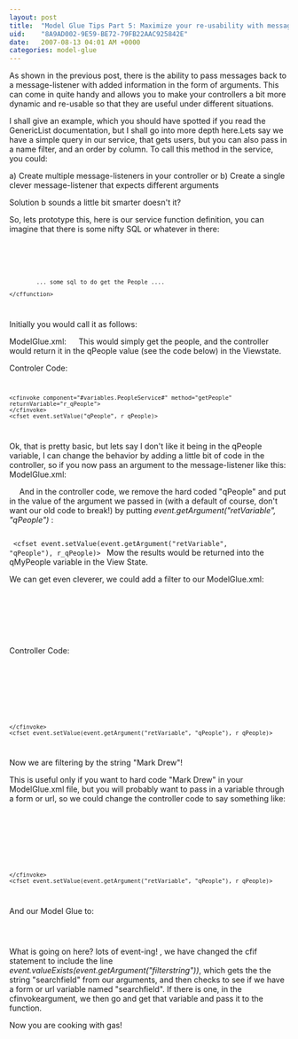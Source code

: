 ```yaml
---
layout: post
title:  "Model Glue Tips Part 5: Maximize your re-usability with message arguments"
uid:	"8A9AD002-9E59-BE72-79FB22AAC925842E"
date:   2007-08-13 04:01 AM +0000
categories: model-glue
---
```

As shown in the previous post, there is the ability to pass messages back to a message-listener with added information in the form of arguments. This can come in quite handy and allows you to make your controllers a bit more dynamic and re-usable so that they are useful under different situations.

I shall give an example, which you should have spotted if you read the GenericList documentation, but I shall go into more depth here.Lets say we have a simple query in our service, that gets users, but you can also pass in a name filter, and an order by column. To call this method in the service, you could:

a) Create multiple message-listeners in your controller
or
b) Create a single clever message-listener that expects different arguments

Solution b sounds a little bit smarter doesn't it?

So,  lets prototype this, here is our service function definition, you can imagine that there is some nifty SQL or whatever in there:
<code>
	<cffunction name = "getPeople" returnType = "query" access = "public">
		<cfargument name="filterby" type="string" required="false" default="">
		<cfargument name="filterstring" type="string" required="false" default="">
		<cfargument name="orderby" type="string" required="false" default="">	
			
			... some sql to do get the People ....
			
	</cffunction>
	
</code>
	
Initially you would call it as follows:

ModelGlue.xml:
<code>
	<message name="getPeople"></message>
</code>
This would simply get the people, and the controller would return it in the qPeople value (see the code below) in the Viewstate.

Controler Code:
<code>
	
	<cfinvoke component="#variables.PeopleService#" method="getPeople" returnVariable="r_qPeople">	
	</cfinvoke>
	<cfset event.setValue("qPeople", r_qPeople)>
</code>


Ok, that is pretty basic, but lets say I don't like it being in the qPeople variable, I can change the behavior by adding a little bit of code in the controller, so if you now pass an argument to the message-listener like this:
ModelGlue.xml:
<code>
	<message name="getPeople">
		<argument name="retVariable" value="qMyPeople"/>
	</message>
</code>
And in the controller code, we remove the hard coded "qPeople" and put in the value of the argument we passed in (with a default of course, don't want our old code to break!) by putting <em>event.getArgument("retVariable", "qPeople")</em> :
<code>
	<cfinvoke component="#variables.PeopleService#" method="getPeople" returnVariable="r_qPeople">	
	</cfinvoke>
	<cfset event.setValue(event.getArgument("retVariable", "qPeople"), r_qPeople)>
</code>
Mow the results would be returned into the qMyPeople variable in the View State.

We can get even cleverer, we could add a filter to our ModelGlue.xml:

<code>
	<message name="getPeople">
		<argument name="retVariable" value="qMyPeople"/>
		<argument name="filterby" value="name" />
		<argument name="filterstring" value="Mark Drew"/>
	</message>
</code>

Controller Code:

<code>
	<cfinvoke component="#variables.PeopleService#" method="getPeople" returnVariable="r_qPeople">
		<cfif event.argumentExists("filterby") AND  event.argumentExists("filterstring")>
			<cfinvokeargument name="filterby" value="#event.getArgument("filterby")#">
			<cfinvokeargument name="filterstring" value="#event.getArgument("filterstring")#">
		</cfif>
			
	</cfinvoke>
	<cfset event.setValue(event.getArgument("retVariable", "qPeople"), r_qPeople)>
</code>

Now we are filtering by the string "Mark Drew"! 

This is useful only if you want to hard code "Mark Drew" in your ModelGlue.xml file, but you will probably want to pass in a variable through a form or url, so we could change the controller code to say something like:

<code>
	<cfinvoke component="#variables.PeopleService#" method="getPeople" returnVariable="r_qPeople">
		<cfif event.argumentExists("filterby")
				AND  event.argumentExists("filterstring") 
				AND event.valueexists(event.getArgument("filterstring"))>
			<cfinvokeargument name="filterby" value="#event.getArgument("filterby")#">
			<cfinvokeargument name="filterstring" value="#event.getValue(event.getArgument("filterstring"))#">
		</cfif>
			
	</cfinvoke>
	<cfset event.setValue(event.getArgument("retVariable", "qPeople"), r_qPeople)>
	
</code>

And our Model Glue to:
<code>
	<message name="getPeople">
		<argument name="retVariable" value="qMyPeople"/>
		<argument name="filterby" value="name" />
		<argument name="filterstring" value="searchfield"/>
	</message>
</code>

 What is going on here? lots of event-ing! , we have changed the cfif statement to include the line <em>event.valueExists(event.getArgument("filterstring"))</em>, which gets the the string "searchfield" from our arguments, and then checks to see if we have a form or url variable named "searchfield". If there is one, in the cfinvokeargument, we then go and get that variable and pass it to the function.

Now you are cooking with gas!
